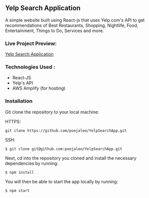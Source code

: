 ## Yelp Search Application
A simple website built using React-js that uses Yelp.com's API to get recommendations
of Best Restaurants, Shopping, Nightlife, Food, Entertainment, Things to Do, Services and more.

### Live Project Preview:

[Yelp Search Application](https://main.d1vx4jnnoulrzn.amplifyapp.com/)

### Technologies Used :
* React-JS 
* Yelp's API 
* AWS Amplify (for hosting)

### Installation

Git clone the repository to your local machine:

HTTPS:

`git clone https://github.com/poojaleo/YelpSearchApp.git`

SSH:

`$ git clone git@github.com:poojaleo/YelpSearchApp.git`

Next, cd into the repository you cloned and install the necessary dependencies by running:

`$ npm install`

You will then be able to start the app locally by running:

`$ npm start`
